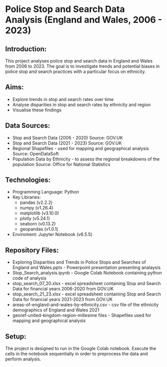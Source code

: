 # Police Stop and Search Data Analysis (England and Wales, 2006 - 2023)

## Introduction:
This project analyses police stop and search data in England and Wales from 2006 to 2023.
The goal is to investigate trends and potential biases in police stop and search practices with a particular focus on ethnicity.

## Aims:
- Explore trends in stop and search rates over time
- Analyse disparities in stop and search rates by ethnicity and region
- Visualise these findings

## Data Sources:
- Stop and Search Data (2006 - 2020)
      Source: GOV.UK
- Stop and Search Data (2021 - 2023)
      Source: GOV.UK
- Regional Shapefiles - used for mapping and geographical analysis
      Source: OpenDataSoft
- Population Data by Ethnicity - to assess the regional breakdowns of the population
      Source: Office for National Statistics

## Technologies:
- Programming Language: Python
- Key Libraries:
    - pandas (v2.2.2)
    - numpy (v1.26.4)
    - matplotlib (v3.10.0)
    - plotly (v5.24.1)
    - seaborn (v0.13.2)
    - geopandas (v1.0.1)
- Enviroment: Jupyter Notebook (v6.5.5)

## Repository Files:
- Exploring Disparities and Trends in Police Stops and Searches of England and Wales.pptx
        - Powerpoint presentation presenting analaysis
- Stop_Search_analysis.ipynb
        - Google Colab Notebook containing python code of analysis
- stop_search_07_20.xlsx
        - excel spreadsheet containing Stop and Search Data for financial years 2006-2020 from GOV.UK
- stop_search_21_23.xlsx
        - excel spreadsheet containing Stop and Search Data for financial years 2021-2023 from GOV.UK
- areas-of-england-and-wales-by-ethnicity.csv
        - csv file of the ethnicity demographics of England and Wales 2021
- georef-united-kingdom-region-millesime files
        - Shapefiles used for mapping and geographical analysis


## Setup:
The project is designed to run in the Google Colab notebook. 
Execute the cells in the notebook sequentially in order to preprocess the data and perform analysis.
